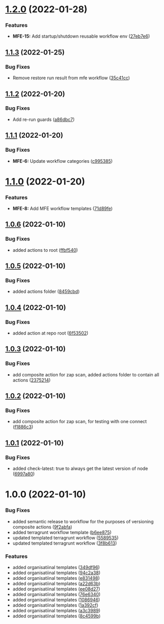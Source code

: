 # [1.2.0](https://github.com/awazevr/.github/compare/v1.1.3...v1.2.0) (2022-01-28)


### Features

* **MFE-15:** Add startup/shutdown reusable workflow env ([27eb7e6](https://github.com/awazevr/.github/commit/27eb7e635750e55c27190db38eb8aa82b46d3d96))

## [1.1.3](https://github.com/awazevr/.github/compare/v1.1.2...v1.1.3) (2022-01-25)


### Bug Fixes

* Remove restore run result from mfe workflow ([35c41cc](https://github.com/awazevr/.github/commit/35c41ccdefa5bc70f8b1e92672113d5cd7280d0e))

## [1.1.2](https://github.com/awazevr/.github/compare/v1.1.1...v1.1.2) (2022-01-20)


### Bug Fixes

* Add re-run guards ([a86dbc7](https://github.com/awazevr/.github/commit/a86dbc7b6d89003875c44d771db8e8d4c3f50d8a))

## [1.1.1](https://github.com/awazevr/.github/compare/v1.1.0...v1.1.1) (2022-01-20)


### Bug Fixes

* **MFE-6:** Update workflow categories ([c995385](https://github.com/awazevr/.github/commit/c9953858ecf704eab8f2adf656afe515f903e903))

# [1.1.0](https://github.com/awazevr/.github/compare/v1.0.6...v1.1.0) (2022-01-20)


### Features

* **MFE-8:** Add MFE workflow templates ([71d89fe](https://github.com/awazevr/.github/commit/71d89fed218be2fc59c214eec444431329951546))

## [1.0.6](https://github.com/awazevr/.github/compare/v1.0.5...v1.0.6) (2022-01-10)


### Bug Fixes

* added actions to root ([ffbf540](https://github.com/awazevr/.github/commit/ffbf540f4d53141e4a703e071dc1b281fb522321))

## [1.0.5](https://github.com/awazevr/.github/compare/v1.0.4...v1.0.5) (2022-01-10)


### Bug Fixes

* added actions folder ([8459cbd](https://github.com/awazevr/.github/commit/8459cbdea8f0d7b97d6a60f8384426afbdfeb318))

## [1.0.4](https://github.com/awazevr/.github/compare/v1.0.3...v1.0.4) (2022-01-10)


### Bug Fixes

* added action at repo root ([6f53502](https://github.com/awazevr/.github/commit/6f5350285836a60bc688f147d1106728fae602c3))

## [1.0.3](https://github.com/awazevr/.github/compare/v1.0.2...v1.0.3) (2022-01-10)


### Bug Fixes

* add composite action for zap scan, added actions folder to contain all actions ([2375214](https://github.com/awazevr/.github/commit/2375214c81adeff3956871e8b1a3078ca99d474f))

## [1.0.2](https://github.com/awazevr/.github/compare/v1.0.1...v1.0.2) (2022-01-10)


### Bug Fixes

* add composite action for zap scan, for testing with one connect ([f1886c3](https://github.com/awazevr/.github/commit/f1886c33d5157115570bb4a032a3c3560e0b5da1))

## [1.0.1](https://github.com/awazevr/.github/compare/v1.0.0...v1.0.1) (2022-01-10)


### Bug Fixes

* added check-latest: true to always get the latest version of node ([6997a80](https://github.com/awazevr/.github/commit/6997a80ae918e5b355f6b3242b9deeb7092ac5cf))

# 1.0.0 (2022-01-10)


### Bug Fixes

* added semantic release to workflow for the purposes of versioning composite actions ([9f2abfa](https://github.com/awazevr/.github/commit/9f2abfaa91a8089c55bbef2913f0dd262341949e))
* added terragrunt workflow template ([b6ee875](https://github.com/awazevr/.github/commit/b6ee875f13783819953fc3a125cd3a440a234677))
* updated templated terragrunt workflow ([5589535](https://github.com/awazevr/.github/commit/5589535517c0dbbd27b0ead3953307c86d138f39))
* updated templated terragrunt workflow ([3f8b613](https://github.com/awazevr/.github/commit/3f8b613d50900a9bc1efe53b0cf05ffe479870dc))


### Features

* added organisatiinal templates ([349df96](https://github.com/awazevr/.github/commit/349df96e1c6c3582ff03d2a072738115f06a6dbf))
* added organisatiinal templates ([94c2a38](https://github.com/awazevr/.github/commit/94c2a383bb068dec88db3557598a47f37cdda241))
* added organisatiinal templates ([e831498](https://github.com/awazevr/.github/commit/e831498e87a3ab1f0dc4904da3695382df730170))
* added organisatiinal templates ([a22d63b](https://github.com/awazevr/.github/commit/a22d63b93fc439321fd9c42a7e10091a877241ea))
* added organisatiinal templates ([ee08d27](https://github.com/awazevr/.github/commit/ee08d2774243251b2eb9946a36790c3804e39132))
* added organisatiinal templates ([76e6340](https://github.com/awazevr/.github/commit/76e6340d1853f36cd803caad74c9e77868365c32))
* added organisatiinal templates ([1086946](https://github.com/awazevr/.github/commit/1086946c6318106d2ae5366558500b1c5ed2991a))
* added organisatiinal templates ([1a392cf](https://github.com/awazevr/.github/commit/1a392cf5fabfa1f276bda9c88c89d2f49904f702))
* added organisatiinal templates ([a3c3989](https://github.com/awazevr/.github/commit/a3c3989e4f1b0fda934cc0c3a4d6d60e86b39811))
* added organisatiinal templates ([8c4599b](https://github.com/awazevr/.github/commit/8c4599b512c934f10c5a3fb220831291543648c4))
